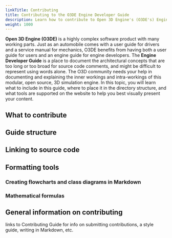 ```yaml
---
linkTitle: Contributing
title: Contributing to the O3DE Engine Developer Guide
description: Learn how to contribute to Open 3D Engine's (O3DE's) Engine Developer Guide. Includes tips on what to include and where to put your documentation, plus information on supported tools to help visually present your content.
weight: 1000
---
```


**Open 3D Engine (O3DE)** is a highly complex software product with many working parts. Just as an automobile comes with a user guide for drivers and a service manual for mechanics, O3DE benefits from having both a user guide for users and an engine guide for engine developers. The **Engine Developer Guide** is a place to document the architectural concepts that are too long or too broad for source code comments, and might be difficult to represent using words alone. The O3D community needs your help in documenting and explaining the inner workings and intra-workings of this modular, open source, 3D simulation engine. In this topic, you will learn what to include in this guide, where to place it in the directory structure, and what tools are supported on the website to help you best visually present your content.

## What to contribute

## Guide structure

## Linking to source code

## Formatting tools

### Creating flowcharts and class diagrams in Markdown

### Mathematical formulas

## General information on contributing

links to Contributing Guide for info on submitting contributions, a style guide, writing in Markdown, etc.

